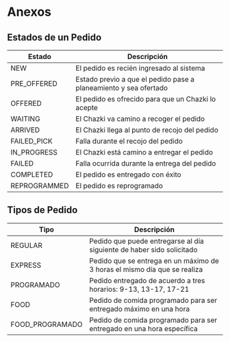 # Anexos

## Estados de un Pedido

Estado | Descripción
------ | -----------
NEW | El pedido es recién ingresado al sistema
PRE_OFFERED | Estado previo a que el pedido pase a planeamiento y sea ofertado
OFFERED | El pedido es ofrecido para que un Chazki lo acepte
WAITING | El Chazki va camino a recoger el pedido
ARRIVED | El Chazki llega al punto de recojo del pedido
FAILED_PICK | Falla durante el recojo del pedido
IN_PROGRESS | El Chazki está camino a entregar el pedido
FAILED | Falla ocurrida durante la entrega del pedido
COMPLETED | El pedido es entregado con éxito
REPROGRAMMED | El pedido es reprogramado

## Tipos de Pedido

Tipo | Descripción
---- | -----------
REGULAR | Pedido que puede entregarse al día siguiente de haber sido solicitado
EXPRESS | Pedido que se entrega en un máximo de 3 horas el mismo día que se realiza
PROGRAMADO | Pedido entregado de acuerdo a tres horarios: 9-13, 13-17, 17-21
FOOD | Pedido de comida programado para ser entregado máximo en una hora
FOOD_PROGRAMADO | Pedido de comida programado para ser entregado en una hora específica
